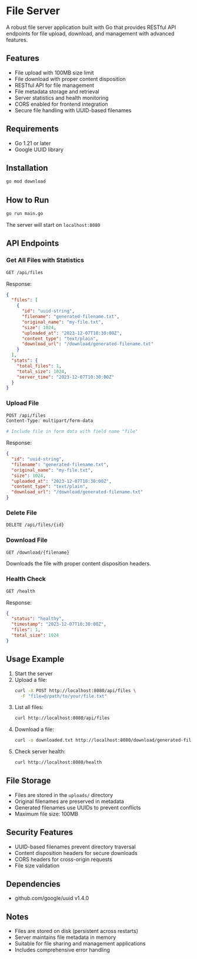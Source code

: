 # File Server

A robust file server application built with Go that provides RESTful API endpoints for file upload, download, and management with advanced features.

## Features
- File upload with 100MB size limit
- File download with proper content disposition
- RESTful API for file management
- File metadata storage and retrieval
- Server statistics and health monitoring
- CORS enabled for frontend integration
- Secure file handling with UUID-based filenames

## Requirements
- Go 1.21 or later
- Google UUID library

## Installation
```bash
go mod download
```

## How to Run
```bash
go run main.go
```

The server will start on `localhost:8080`

## API Endpoints

### Get All Files with Statistics
```bash
GET /api/files
```

Response:
```json
{
  "files": [
    {
      "id": "uuid-string",
      "filename": "generated-filename.txt",
      "original_name": "my-file.txt",
      "size": 1024,
      "uploaded_at": "2023-12-07T10:30:00Z",
      "content_type": "text/plain",
      "download_url": "/download/generated-filename.txt"
    }
  ],
  "stats": {
    "total_files": 1,
    "total_size": 1024,
    "server_time": "2023-12-07T10:30:00Z"
  }
}
```

### Upload File
```bash
POST /api/files
Content-Type: multipart/form-data

# Include file in form data with field name "file"
```

Response:
```json
{
  "id": "uuid-string",
  "filename": "generated-filename.txt",
  "original_name": "my-file.txt",
  "size": 1024,
  "uploaded_at": "2023-12-07T10:30:00Z",
  "content_type": "text/plain",
  "download_url": "/download/generated-filename.txt"
}
```

### Delete File
```bash
DELETE /api/files/{id}
```

### Download File
```bash
GET /download/{filename}
```
Downloads the file with proper content disposition headers.

### Health Check
```bash
GET /health
```

Response:
```json
{
  "status": "healthy",
  "timestamp": "2023-12-07T10:30:00Z",
  "files": 1,
  "total_size": 1024
}
```

## Usage Example

1. Start the server
2. Upload a file:
   ```bash
   curl -X POST http://localhost:8080/api/files \
     -F "file=@/path/to/your/file.txt"
   ```
3. List all files:
   ```bash
   curl http://localhost:8080/api/files
   ```
4. Download a file:
   ```bash
   curl -o downloaded.txt http://localhost:8080/download/generated-filename.txt
   ```
5. Check server health:
   ```bash
   curl http://localhost:8080/health
   ```

## File Storage
- Files are stored in the `uploads/` directory
- Original filenames are preserved in metadata
- Generated filenames use UUIDs to prevent conflicts
- Maximum file size: 100MB

## Security Features
- UUID-based filenames prevent directory traversal
- Content disposition headers for secure downloads
- CORS headers for cross-origin requests
- File size validation

## Dependencies
- github.com/google/uuid v1.4.0

## Notes
- Files are stored on disk (persistent across restarts)
- Server maintains file metadata in memory
- Suitable for file sharing and management applications
- Includes comprehensive error handling
